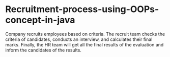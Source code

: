 # Recruitment-process-using-OOPs-concept-in-java
Company recruits employees based on criteria.  The recruit team checks the criteria of candidates, conducts an interview, and calculates their final marks. Finally, the HR team will get all the final results of the evaluation and inform the candidates of the results.
